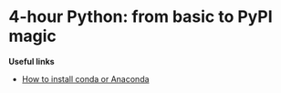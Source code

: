 # 4-hour Python: from basic to PyPI magic

**Useful links**

- [How to install conda or Anaconda](https://docs.conda.io/projects/conda/en/latest/user-guide/install/index.html#)
